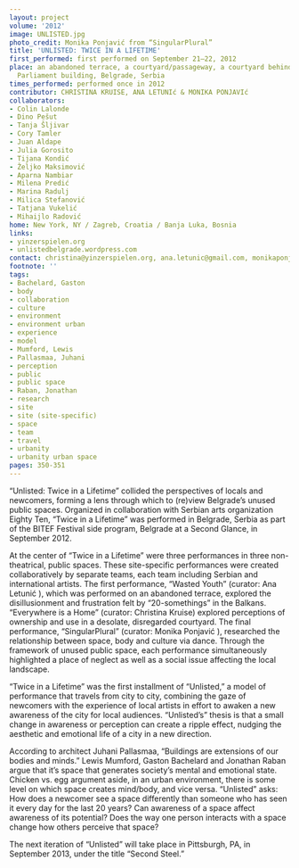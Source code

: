 ```yaml
---
layout: project
volume: '2012'
image: UNLISTED.jpg
photo_credit: Monika Ponjavić from “SingularPlural”
title: 'UNLISTED: TWICE IN A LIFETIME'
first_performed: first performed on September 21–22, 2012
place: an abandoned terrace, a courtyard/passageway, a courtyard behind the Belgrade
  Parliament building, Belgrade, Serbia
times_performed: performed once in 2012
contributor: CHRISTINA KRUISE, ANA LETUNIć & MONIKA PONJAVIć
collaborators:
- Colin Lalonde
- Dino Pešut
- Tanja Šljivar
- Cory Tamler
- Juan Aldape
- Julia Gorosito
- Tijana Kondić
- Željko Maksimović
- Aparna Nambiar
- Milena Predić
- Marina Radulj
- Milica Stefanović
- Tatjana Vukelić
- Mihaijlo Radović
home: New York, NY / Zagreb, Croatia / Banja Luka, Bosnia
links:
- yinzerspielen.org
- unlistedbelgrade.wordpress.com
contact: christina@yinzerspielen.org, ana.letunic@gmail.com, monikaponjavic@gmail.com
footnote: ''
tags:
- Bachelard, Gaston
- body
- collaboration
- culture
- environment
- environment urban
- experience
- model
- Mumford, Lewis
- Pallasmaa, Juhani
- perception
- public
- public space
- Raban, Jonathan
- research
- site
- site (site-specific)
- space
- team
- travel
- urbanity
- urbanity urban space
pages: 350-351
---
```


“Unlisted: Twice in a Lifetime” collided the perspectives of locals and newcomers, forming a lens through which to (re)view Belgrade’s unused public spaces. Organized in collaboration with Serbian arts organization Eighty Ten, “Twice in a Lifetime” was performed in Belgrade, Serbia as part of the BITEF Festival side program, Belgrade at a Second Glance, in September 2012.

At the center of “Twice in a Lifetime” were three performances in three non-theatrical, public spaces. These site-specific performances were created collaboratively by separate teams, each team including Serbian and international artists. The first performance, “Wasted Youth” (curator: Ana Letunić ), which was performed on an abandoned terrace, explored the disillusionment and frustration felt by “20-somethings” in the Balkans. “Everywhere is a Home” (curator: Christina Kruise) explored perceptions of ownership and use in a desolate, disregarded courtyard. The final performance, “SingularPlural” (curator: Monika Ponjavić ), researched the relationship between space, body and culture via dance. Through the framework of unused public space, each performance simultaneously highlighted a place of neglect as well as a social issue affecting the local landscape.

“Twice in a Lifetime” was the first installment of “Unlisted,” a model of performance that travels from city to city, combining the gaze of newcomers with the experience of local artists in effort to awaken a new awareness of the city for local audiences. “Unlisted’s” thesis is that a small change in awareness or perception can create a ripple effect, nudging the aesthetic and emotional life of a city in a new direction.

According to architect Juhani Pallasmaa, “Buildings are extensions of our bodies and minds.” Lewis Mumford, Gaston Bachelard and Jonathan Raban argue that it’s space that generates society’s mental and emotional state. Chicken vs. egg argument aside, in an urban environment, there is some level on which space creates mind/body, and vice versa. “Unlisted” asks: How does a newcomer see a space differently than someone who has seen it every day for the last 20 years? Can awareness of a space affect awareness of its potential? Does the way one person interacts with a space change how others perceive that space?

The next iteration of “Unlisted” will take place in Pittsburgh, PA, in September 2013, under the title “Second Steel.”
